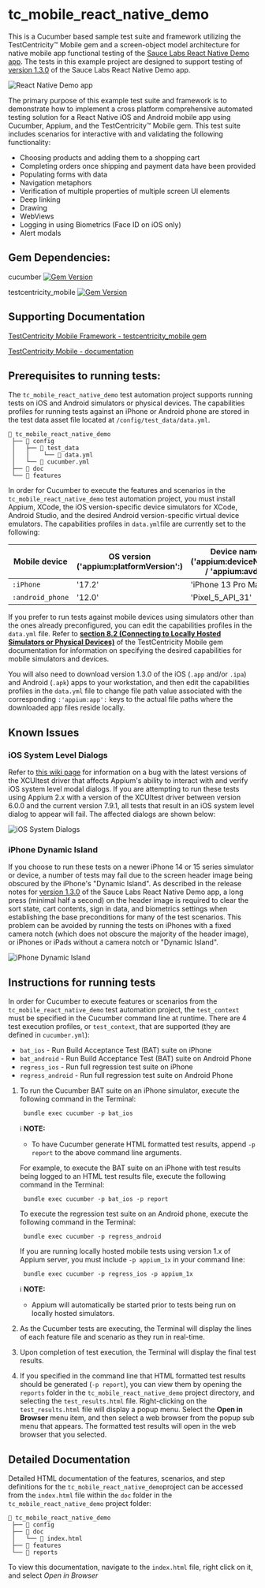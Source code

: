 # tc_mobile_react_native_demo

This is a Cucumber based sample test suite and framework utilizing the TestCentricity™ Mobile gem and a screen-object
model architecture for native mobile app functional testing of the [Sauce Labs React Native Demo app](https://github.com/saucelabs/my-demo-app-rn). The tests in
this example project are designed to support testing of [version 1.3.0](https://github.com/saucelabs/my-demo-app-rn/releases/tag/v1.3.0) of the Sauce Labs React Native Demo app.

![React Native Demo app](https://raw.githubusercontent.com/TestCentricity/tc_mobile_react_native_demo/main/.github/images/RN_Demo_app.png)

The primary purpose of this example test suite and framework is to demonstrate how to implement a cross platform comprehensive
automated testing solution for a React Native iOS and Android mobile app using Cucumber, Appium, and the TestCentricity™ Mobile
gem. This test suite includes scenarios for interactive with and validating the following functionality:
  * Choosing products and adding them to a shopping cart
  * Completing orders once shipping and payment data have been provided
  * Populating forms with data
  * Navigation metaphors
  * Verification of multiple properties of multiple screen UI elements
  * Deep linking
  * Drawing
  * WebViews
  * Logging in using Biometrics (Face ID on iOS only)
  * Alert modals


## Gem Dependencies:

cucumber  [![Gem Version](https://badge.fury.io/rb/cucumber.svg)](https://badge.fury.io/rb/cucumber)

testcentricity_mobile  [![Gem Version](https://badge.fury.io/rb/testcentricity_mobile.svg)](https://badge.fury.io/rb/testcentricity_mobile)


## Supporting Documentation

[TestCentricity Mobile Framework - testcentricity_mobile gem](https://rubygems.org/gems/testcentricity_mobile)

[TestCentricity Mobile - documentation](http://www.rubydoc.info/gems/testcentricity_mobile/)


## Prerequisites to running tests:

The `tc_mobile_react_native_demo` test automation project supports running tests on iOS and Android simulators or physical
devices. The capabilities profiles for running tests against an iPhone or Android phone are stored in the test data asset
file located at `/config/test_data/data.yml`.

    📁 tc_mobile_react_native_demo
     ├── 📁 config
     │   ├── 📁 test_data
     │   │    └── 📄 data.yml
     │   └── 📄 cucumber.yml
     ├── 📁 doc
     └── 📁 features

In order for Cucumber to execute the features and scenarios in the `tc_mobile_react_native_demo` test automation project,
you must install Appium, XCode, the iOS version-specific device simulators for XCode, Android Studio, and the desired Android
version-specific virtual device emulators. The capabilities profiles in `data.yml`file are currently set to the following:

| Mobile device    | OS version ('appium:platformVersion':) | Device name ('appium:deviceName': / 'appium:avd':) |
|------------------|----------------------------------------|----------------------------------------------------|
| `:iPhone`        | '17.2'                                 | 'iPhone 13 Pro Max'                                |
| `:android_phone` | '12.0'                                 | 'Pixel_5_API_31'                                   |

If you prefer to run tests against mobile devices using simulators other than the ones already preconfigured, you can
edit the capabilities profiles in the `data.yml` file. Refer to [**section 8.2 (Connecting to Locally Hosted Simulators or Physical Devices)**](https://www.rubydoc.info/gems/testcentricity_mobile#connecting-to-locally-hosted-simulators-or-physical-devices)
of the TestCentricity Mobile gem documentation for information on specifying the desired capabilities for mobile simulators
and devices.

You will also need to download version 1.3.0 of the iOS (`.app` and/or `.ipa`) and Android (`.apk`) apps to your workstation,
and then edit the capabilities profiles in the `data.yml` file to change file path value associated with the corresponding
`:'appium:app':` keys to the actual file paths where the downloaded app files reside locally.


## Known Issues

### iOS System Level Dialogs

Refer to [this wiki page](https://github.com/TestCentricity/testcentricity_mobile/wiki/XCUItest-driver-bug-impacts-iOS-dialogs-managed-by-com.apple.springboard) for information on a bug with the latest versions of the XCUItest driver that affects
Appium's ability to interact with and verify iOS system level modal dialogs. If you are attempting to run these tests using
Appium 2.x with a version of the XCUItest driver between version 6.0.0 and the current version 7.9.1, all tests that
result in an iOS system level dialog to appear will fail. The affected dialogs are shown below:

![iOS System Dialogs](https://raw.githubusercontent.com/TestCentricity/tc_mobile_react_native_demo/main/.github/images/iOS_System_Dialogs.jpg)


### iPhone Dynamic Island

If you choose to run these tests on a newer iPhone 14 or 15 series simulator or device, a number of tests may fail due to
the screen header image being obscured by the iPhone's "Dynamic Island". As described in the release notes for [version 1.3.0](https://github.com/saucelabs/my-demo-app-rn/releases/tag/v1.3.0)
of the Sauce Labs React Native Demo app, a long press (minimal half a second) on the header image is required to clear the
sort state, cart contents, sign in data, and biometrics settings when establishing the base preconditions for many of the
test scenarios. This problem can be avoided by running the tests on iPhones with a fixed camera notch (which does not obscure
the majority of the header image), or iPhones or iPads without a camera notch or "Dynamic Island".

![iPhone Dynamic Island](https://raw.githubusercontent.com/TestCentricity/tc_mobile_react_native_demo/main/.github/images/iPhone_Dynamic_Island.jpg)



## Instructions for running tests

In order for Cucumber to execute features or scenarios from the `tc_mobile_react_native_demo` test automation project, the
`test_context` must be specified in the Cucumber command line at runtime. There are 4 test execution profiles, or `test_context`,
that are supported (they are defined in `cucumber.yml`):
  * `bat_ios`  - Run Build Acceptance Test (BAT) suite on iPhone
  * `bat_android`  - Run Build Acceptance Test (BAT) suite on Android Phone
  * `regress_ios`  - Run full regression test suite on iPhone
  * `regress_android`  - Run full regression test suite on Android Phone

1. To run the Cucumber BAT suite on an iPhone simulator, execute the following command in the Terminal:

        bundle exec cucumber -p bat_ios

   ℹ️ **NOTE:**
    * To have Cucumber generate HTML formatted test results, append `-p report` to the above command line arguments.

   For example, to execute the BAT suite on an iPhone with test results being logged to an HTML test results file, execute
   the following command in the Terminal:

        bundle exec cucumber -p bat_ios -p report

   To execute the regression test suite on an Android phone, execute the following command in the Terminal:

        bundle exec cucumber -p regress_android

   If you are running locally hosted mobile tests using version 1.x of Appium server, you must include `-p appium_1x` in
   your command line:

        bundle exec cucumber -p regress_ios -p appium_1x

   ℹ️ **NOTE:**
    * Appium will automatically be started prior to tests being run on locally hosted simulators.

2. As the Cucumber tests are executing, the Terminal will display the lines of each feature file and scenario as they run
   in real-time.

3. Upon completion of test execution, the Terminal will display the final test results.

4. If you specified in the command line that HTML formatted test results should be generated (`-p report`), you can view
   them by opening the `reports` folder in the `tc_mobile_react_native_demo` project directory, and selecting the `test_results.html`
   file. Right-clicking on the `test_results.html` file will display a popup menu. Select the **Open in Browser** menu
   item, and then select a web browser from the popup sub menu that appears. The formatted test results will open in the
   web browser that you selected.


## Detailed Documentation

Detailed HTML documentation of the features, scenarios, and step definitions for the `tc_mobile_react_native_demo`project
can be accessed from the `index.html` file within the `doc` folder in the `tc_mobile_react_native_demo` project folder:

    📁 tc_mobile_react_native_demo
     ├── 📁 config
     ├── 📁 doc
     │   └── 📄 index.html
     ├── 📁 features
     └── 📁 reports

To view this documentation, navigate to the `index.html` file, right click on it, and select *Open in Browser*
